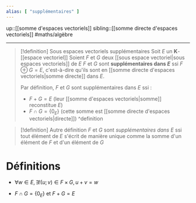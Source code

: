 ```yaml
---
alias: [ "supplémentaires" ]
---
```

up::[[somme d'espaces vectoriels]]
sibling::[[somme directe d'espaces vectoriels]]
#maths/algèbre

----

> [!definition] Sous espaces vectoriels supplémentaires
> Soit $E$ un $\mathbf{K}$-[[espace vectoriel]]
> Soient $F$ et $G$ deux [[sous espace vectoriel|sous espaces vectoriels]] de $E$
> $F$ et $G$ sont **supplémentaires dans $E$** ssi $F \oplus G = E$, c'est-à-dire qu'ils sont en [[somme directe d'espaces vectoriels|somme directe]] dans $E$.
> 
> Par définition, $F$ et $G$ sont supplémentaires dans $E$ ssi :
>  - $F + G = E$ (leur [[somme d'espaces vectoriels|somme]] reconstitue $E$)
>  - $F \cap G = \{ 0_{E} \}$ (cette somme est [[somme directe d'espaces vectoriels|directe]])
^definition

> [!definition] Autre définition
> $F$ et $G$ sont _supplémentaires dans $E$_ ssi tout élément de $E$ s'écrit de manière unique comme la somme d'un élément de $F$ et d'un élément de $G$


# Définitions

 - $\forall w \in E, \exists!(u;v)\in F \times G, u+v = w$
 
 - $F \cap G = \{0_{E}\}$ et $F+G = E$

